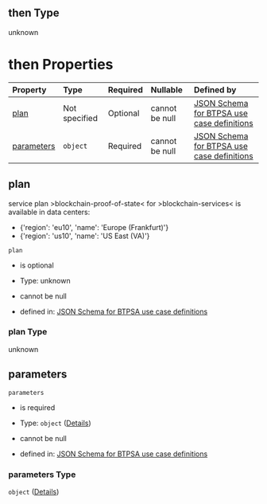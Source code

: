 ## then Type

unknown

# then Properties

| Property                  | Type          | Required | Nullable       | Defined by                                                                                                                                                                                                                                                  |
| :------------------------ | :------------ | :------- | :------------- | :---------------------------------------------------------------------------------------------------------------------------------------------------------------------------------------------------------------------------------------------------------- |
| [plan](#plan)             | Not specified | Optional | cannot be null | [JSON Schema for BTPSA use case definitions](btpsa-usecase-properties-services-items-allof-1-then-allof-14-then-allof-1-then-properties-plan.md "undefined#/properties/services/items/allOf/1/then/allOf/14/then/allOf/1/then/properties/plan")             |
| [parameters](#parameters) | `object`      | Required | cannot be null | [JSON Schema for BTPSA use case definitions](btpsa-usecase-properties-services-items-allof-1-then-allof-14-then-allof-1-then-properties-parameters.md "undefined#/properties/services/items/allOf/1/then/allOf/14/then/allOf/1/then/properties/parameters") |

## plan

service plan >blockchain-proof-of-state< for >blockchain-services< is available in data centers:

*   {'region': 'eu10', 'name': 'Europe (Frankfurt)'}
*   {'region': 'us10', 'name': 'US East (VA)'}

`plan`

*   is optional

*   Type: unknown

*   cannot be null

*   defined in: [JSON Schema for BTPSA use case definitions](btpsa-usecase-properties-services-items-allof-1-then-allof-14-then-allof-1-then-properties-plan.md "undefined#/properties/services/items/allOf/1/then/allOf/14/then/allOf/1/then/properties/plan")

### plan Type

unknown

## parameters



`parameters`

*   is required

*   Type: `object` ([Details](btpsa-usecase-properties-services-items-allof-1-then-allof-14-then-allof-1-then-properties-parameters.md))

*   cannot be null

*   defined in: [JSON Schema for BTPSA use case definitions](btpsa-usecase-properties-services-items-allof-1-then-allof-14-then-allof-1-then-properties-parameters.md "undefined#/properties/services/items/allOf/1/then/allOf/14/then/allOf/1/then/properties/parameters")

### parameters Type

`object` ([Details](btpsa-usecase-properties-services-items-allof-1-then-allof-14-then-allof-1-then-properties-parameters.md))
